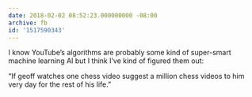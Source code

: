 ```yaml
---
date: 2018-02-02 08:52:23.000000000 -08:00
archive: fb
id: '1517590343'
---
```


I know YouTube’s algorithms are probably some kind of super-smart machine learning AI but I think I’ve kind of figured them out:

“If geoff watches one chess video suggest a million chess videos to him very day for the rest of his life.”
